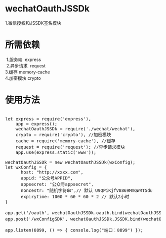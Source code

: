 # wechatOauthJSSDk 
  1.微信授权和JSSDK签名模块
  
# 所需依赖
  1.服务端  express<br/>
  2.异步请求  request<br/>
  3.缓存 memory-cache<br/>
  4.加密模块 crypto<br/>
  
# 使用方法
<pre>

let express = require('express'),
    app = express();
    wechatOauthJSSDk = require('./wechat/wechat'),
    crypto = require('crypto'), //加密模块
    cache = require('memory-cache'), //缓存
    request = require('request'); //异步请求模块
    app.use(express.static('www'));
    
wechatOauthJSSDk = new wechatOauthJSSDk(wxConfig);
let wxConfig = {
      host: "http://xxxx.com",
      appid: "公众号APPID",
      appsecret: "公众号appsecret",
      noncestr: "随机字符串",// 默认 U9QPiKjfV8869MmQWRT5du
      expirytime: 1000 * 60 * 60 * 2 // 默认2小时
}

app.get('/oauth', wechatOauthJSSDk.oauth.bind(wechatOauthJSSDk));//获取授权信息
app.post('/wxConfigSDK', wechatOauthJSSDk.JSSDK.bind(wechatOauthJSSDk));//获取JSSDK

app.listen(8899, () => { console.log("端口：8899") });
